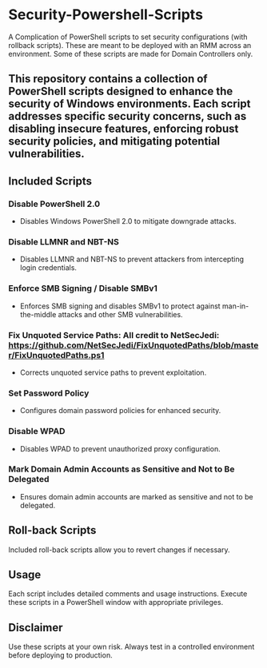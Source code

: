 # Security-Powershell-Scripts
A Complication of PowerShell scripts to set security configurations (with rollback scripts). These are meant to be deployed with an RMM across an environment. Some of these scripts are made for Domain Controllers only. 

## This repository contains a collection of PowerShell scripts designed to enhance the security of Windows environments. Each script addresses specific security concerns, such as disabling insecure features, enforcing robust security policies, and mitigating potential vulnerabilities.

## Included Scripts
### Disable PowerShell 2.0
- Disables Windows PowerShell 2.0 to mitigate downgrade attacks.

### Disable LLMNR and NBT-NS
- Disables LLMNR and NBT-NS to prevent attackers from intercepting login credentials.
### Enforce SMB Signing / Disable SMBv1
- Enforces SMB signing and disables SMBv1 to protect against man-in-the-middle attacks and other SMB vulnerabilities.

### Fix Unquoted Service Paths: All credit to NetSecJedi: https://github.com/NetSecJedi/FixUnquotedPaths/blob/master/FixUnquotedPaths.ps1
- Corrects unquoted service paths to prevent exploitation.

### Set Password Policy
- Configures domain password policies for enhanced security.

### Disable WPAD
- Disables WPAD to prevent unauthorized proxy configuration.

### Mark Domain Admin Accounts as Sensitive and Not to Be Delegated
- Ensures domain admin accounts are marked as sensitive and not to be delegated.

## Roll-back Scripts
Included roll-back scripts allow you to revert changes if necessary.

## Usage
Each script includes detailed comments and usage instructions. Execute these scripts in a PowerShell window with appropriate privileges.

## Disclaimer
Use these scripts at your own risk. Always test in a controlled environment before deploying to production.
